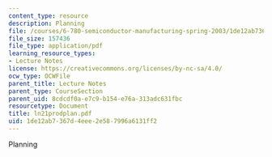 ```yaml
---
content_type: resource
description: Planning
file: /courses/6-780-semiconductor-manufacturing-spring-2003/1de12ab7367d4eee2e587996a6131ff2_ln21prodplan.pdf
file_size: 157436
file_type: application/pdf
learning_resource_types:
- Lecture Notes
license: https://creativecommons.org/licenses/by-nc-sa/4.0/
ocw_type: OCWFile
parent_title: Lecture Notes
parent_type: CourseSection
parent_uid: 8cdcdf0a-e7c9-b154-e76a-313adc631fbc
resourcetype: Document
title: ln21prodplan.pdf
uid: 1de12ab7-367d-4eee-2e58-7996a6131ff2
---
```

Planning